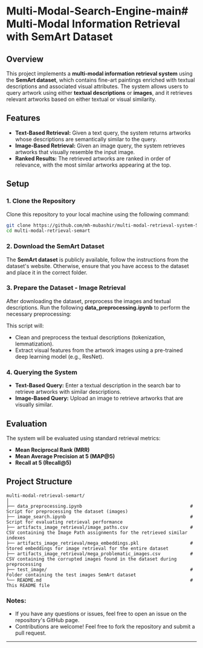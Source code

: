 # Multi-Modal-Search-Engine-main# Multi-Modal Information Retrieval with SemArt Dataset

## Overview
This project implements a **multi-modal information retrieval system** using the **SemArt dataset**, which contains fine-art paintings enriched with textual descriptions and associated visual attributes. The system allows users to query artwork using either **textual descriptions** or **images**, and it retrieves relevant artworks based on either textual or visual similarity. 

## Features
- **Text-Based Retrieval:** Given a text query, the system returns artworks whose descriptions are semantically similar to the query.
- **Image-Based Retrieval:** Given an image query, the system retrieves artworks that visually resemble the input image.
- **Ranked Results:** The retrieved artworks are ranked in order of relevance, with the most similar artworks appearing at the top.

## Setup

### 1. Clone the Repository
Clone this repository to your local machine using the following command:

```bash
git clone https://github.com/mh-mubashir/multi-modal-retrieval-system-SemArt.git
cd multi-modal-retrieval-semart
```

### 2. Download the SemArt Dataset
The **SemArt dataset** is publicly available, follow the instructions from the dataset's website. Otherwise, ensure that you have access to the dataset and place it in the correct folder.

### 3. Prepare the Dataset - Image Retrieval
After downloading the dataset, preprocess the images and textual descriptions. Run the following **data_preprocessing.ipynb** to perform the necessary preprocessing:

This script will:
- Clean and preprocess the textual descriptions (tokenization, lemmatization).
- Extract visual features from the artwork images using a pre-trained deep learning model (e.g., ResNet).

### 4. Querying the System
- **Text-Based Query:** Enter a textual description in the search bar to retrieve artworks with similar descriptions.
- **Image-Based Query:** Upload an image to retrieve artworks that are visually similar.

## Evaluation
The system will be evaluated using standard retrieval metrics:
- **Mean Reciprocal Rank (MRR)**
- **Mean Average Precision at 5 (MAP@5)**
- **Recall at 5 (Recall@5)**

## Project Structure

```
multi-modal-retrieval-semart/
│
├── data_preprocessing.ipynb                                        # Script for preprocessing the dataset (images)
├── image_search.ipynb                                              # Script for evaluating retrieval performance
├── artifacts_image_retrieval/image_paths.csv                       # CSV containing the Image Path assignments for the retrieved similar indexes
├── artifacts_image_retrieval/mega_embeddings.pkl                   # Stored embeddings for image retrieval for the entire dataset
├── artifacts_image_retrieval/mega_problematic_images.csv           # CSV containing the corrupted images found in the dataset during preprocessing
├── test_image/                                                     # Folder containing the test images SemArt dataset
└── README.md                                                       # This README file
```

### Notes:
- If you have any questions or issues, feel free to open an issue on the repository's GitHub page.
- Contributions are welcome! Feel free to fork the repository and submit a pull request.

--- 
